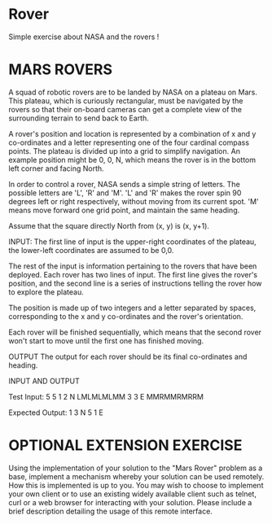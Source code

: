 # Rover
Simple exercise about NASA and the rovers !

 # MARS ROVERS

A squad of robotic rovers are to be landed by NASA on a plateau on Mars.
This plateau, which is curiously rectangular, must be navigated by the
rovers so that their on-board cameras can get a complete view of the
surrounding terrain to send back to Earth.

A rover's position and location is represented by a combination of x and y
co-ordinates and a letter representing one of the four cardinal compass
points. The plateau is divided up into a grid to simplify navigation. An
example position might be 0, 0, N, which means the rover is in the bottom
left corner and facing North.

In order to control a rover, NASA sends a simple string of letters. The
possible letters are 'L', 'R' and 'M'. 'L' and 'R' makes the rover spin 90
degrees left or right respectively, without moving from its current spot.
'M' means move forward one grid point, and maintain the same heading.

Assume that the square directly North from (x, y) is (x, y+1).

INPUT:
The first line of input is the upper-right coordinates of the plateau, the
lower-left coordinates are assumed to be 0,0.

The rest of the input is information pertaining to the rovers that have
been deployed. Each rover has two lines of input. The first line gives the
rover's position, and the second line is a series of instructions telling
the rover how to explore the plateau.

The position is made up of two integers and a letter separated by spaces,
corresponding to the x and y co-ordinates and the rover's orientation.

Each rover will be finished sequentially, which means that the second rover
won't start to move until the first one has finished moving.

OUTPUT
The output for each rover should be its final co-ordinates and heading.

INPUT AND OUTPUT

Test Input:
5 5
1 2 N
LMLMLMLMM
3 3 E
MMRMMRMRRM

Expected Output:
1 3 N
5 1 E

# OPTIONAL EXTENSION EXERCISE

Using the implementation of your solution to the "Mars Rover" problem as a base, implement a mechanism whereby your solution can be used remotely. How this is implemented is up to you. You may wish to choose to implement your own client or to use an existing widely available client such as telnet, curl or a web browser for interacting with your solution. Please include a brief description detailing the usage of this remote interface.
